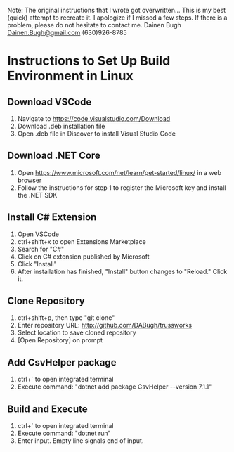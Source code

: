 Note: The original instructions that I wrote got overwritten... This is my best (quick) attempt to recreate it. I apologize if I missed a few steps. If there is a problem, please do not hesitate to contact me.
Dainen Bugh
Dainen.Bugh@gmail.com
(630)926-8785

# Instructions to Set Up Build Environment in Linux

## Download VSCode
1. Navigate to https://code.visualstudio.com/Download
2. Download .deb installation file
3. Open .deb file in Discover to install Visual Studio Code

## Download .NET Core
1. Open https://www.microsoft.com/net/learn/get-started/linux/ in a web browser
2. Follow the instructions for step 1 to register the Microsoft key and install the .NET SDK

## Install C# Extension
1. Open VSCode
2. ctrl+shift+x to open Extensions Marketplace
3. Search for "C#"
4. Click on C# extension published by Microsoft
5. Click "Install"
6. After installation has finished, "Install" button changes to "Reload." Click it.

## Clone Repository
1. ctrl+shift+p, then type "git clone"
2. Enter repository URL: http://github.com/DABugh/trussworks
3. Select location to save cloned repository
4. [Open Repository] on prompt

## Add CsvHelper package
1. ctrl+` to open integrated terminal
2. Execute command: "dotnet add package CsvHelper --version 7.1.1"

## Build and Execute
1. ctrl+` to open integrated terminal
2. Execute command: "dotnet run"
3. Enter input. Empty line signals end of input.